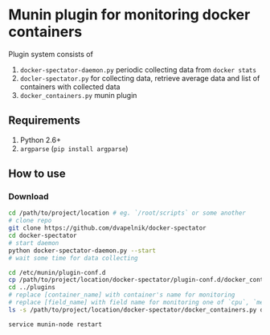 # Munin plugin for monitoring docker containers

Plugin system consists of

1. `docker-spectator-daemon.py` periodic collecting data from `docker stats`
2. `docler-spectator.py` for collecting data, retrieve average data and list of containers with collected data
3. `docker_containers.py` munin plugin

## Requirements

1. Python 2.6+
2. `argparse` (`pip install argparse`)


## How to use

### Download

```bash
cd /path/to/project/location # eg. `/root/scripts` or some another
# clone repo
git clone https://github.com/dvapelnik/docker-spectator
cd docker-spectator
# start daemon
python docker-spectator-daemon.py --start
# wait some time for data collecting
```

```bash
cd /etc/munin/plugin-conf.d
cp /path/to/project/location/docker-spectator/plugin-conf.d/docker_containers_ .
cd ../plugins
# replace [container_name] with container's name for monitoring
# replace [field_name] with field name for monitoring one of `cpu`, `mem` or `net`
ls -s /path/to/project/location/docker-spectator/docker_containers.py docker_containers_[container_name]_[field_name]
```
```bash
service munin-node restart
```